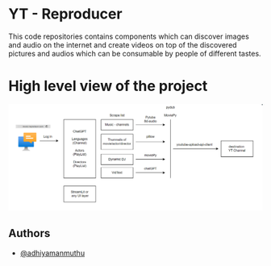 
# YT - Reproducer

This code repositories contains components which can discover images and audio on the internet and create videos on top of the discovered pictures and audios which can be consumable by people of different tastes.

# High level view of the project
![High level view](docs/hlv.png)


## Authors

- [@adhiyamanmuthu](https://github.com/AdhiyamanMuthu)

